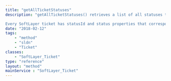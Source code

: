 ```yaml
---
title: "getAllTicketStatuses"
description: "getAllTicketStatuses() retrieves a list of all statuses that a ticket may exist in. Ticket status represent the current state of a ticket, usually 'open', 'assigned', and 'closed'. 

Every SoftLayer ticket has statusId and status properties that correspond to one of the statuses returned by getAllTicketStatuses(). "
date: "2018-02-12"
tags:
    - "method"
    - "sldn"
    - "Ticket"
classes:
    - "SoftLayer_Ticket"
type: "reference"
layout: "method"
mainService : "SoftLayer_Ticket"
---
```

